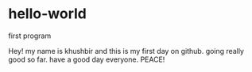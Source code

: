 # hello-world
first program


Hey! my name is khushbir and this is my first day on github. going really good so far. have a good day everyone. PEACE!
